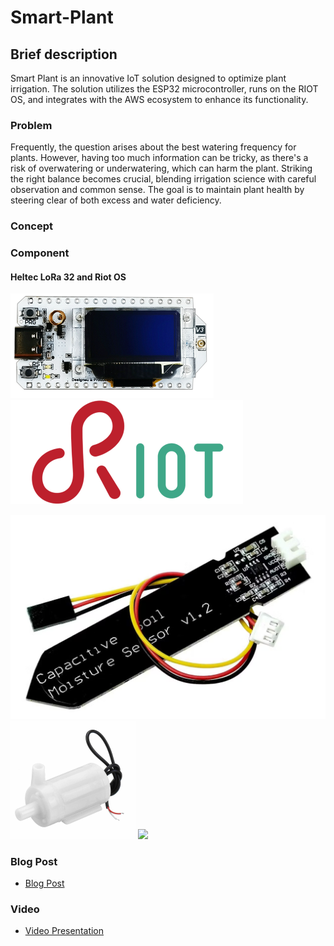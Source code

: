 # Smart-Plant

## Brief description

Smart Plant is an innovative IoT solution designed to optimize plant irrigation. The solution utilizes the ESP32 microcontroller, runs on the RIOT OS, and integrates with the AWS ecosystem to enhance its functionality.

### Problem
Frequently, the question arises about the best watering frequency for plants. However, having too much information can be tricky, as there's a risk of overwatering or underwatering, which can harm the plant. Striking the right balance becomes crucial, blending irrigation science with careful observation and common sense. The goal is to maintain plant health by steering clear of both excess and water deficiency.

### Concept

### Component
#### Heltec LoRa 32 and Riot OS

![](/images/LORA32.png)
![](/images/riot_os.png)

![](/images/soil-moisture.png)
![](/images/water_pump.png)
![](/images/water_level.png)
### Blog Post

- [Blog Post]()

### Video

- [Video Presentation]()
